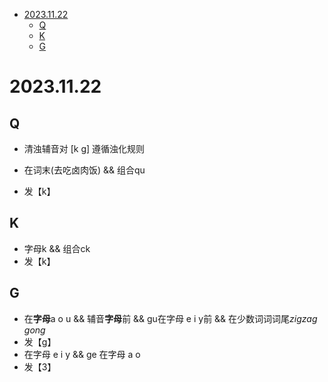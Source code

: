 - [2023.11.22](#20231122)
  - [Q](#q)
  - [K](#k)
  - [G](#g)
# 2023.11.22
## Q
- 清浊辅音对 [k g] 遵循浊化规则


- 在词末(去吃卤肉饭) && 组合qu 
- 发【k】

## K
- 字母k && 组合ck
- 发【k】

## G
- 在**字母**a o u && 辅音**字母**前 && gu在字母 e i y前  && 在少数词词词尾*zigzag* *gong*
- 发【g】
- 在字母 e i y && ge 在字母 a o
- 发【3】
  
  